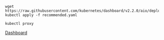 ```shell
wget https://raw.githubusercontent.com/kubernetes/dashboard/v2.2.0/aio/deploy/recommended.yaml
kubectl apply -f recommended.yaml
```

```shell
kubectl proxy
```

[Dashboard](http://localhost:8001/api/v1/namespaces/kubernetes-dashboard/services/https:kubernetes-dashboard:/proxy/#/login)

